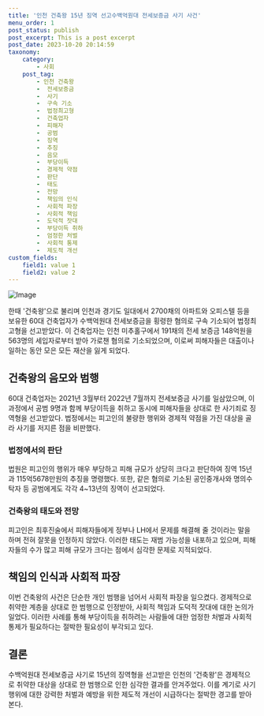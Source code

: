 ```yaml
---
title: '인천 건축왕 15년 징역 선고수백억원대 전세보증금 사기 사건'
menu_order: 1
post_status: publish
post_excerpt: This is a post excerpt
post_date: 2023-10-20 20:14:59
taxonomy:
    category:
        - 사회
    post_tag:
        - 인천 건축왕
        -  전세보증금
        -  사기
        -  구속 기소
        -  법정최고형
        -  건축업자
        -  피해자
        -  공범
        -  징역
        -  추징
        -  음모
        -  부당이득
        -  경제적 약점
        -  판단
        -  태도
        -  전망
        -  책임의 인식
        -  사회적 파장
        -  사회적 책임
        -  도덕적 잣대
        -  부당이득 취하
        -  엄정한 처벌
        -  사회적 통제
        -  제도적 개선
custom_fields:
    field1: value 1
    field2: value 2
---
```


![Image](https://imgnews.pstatic.net/image/310/2024/02/07/0000114182_001_20240207134601375.jpg?type=w647)


한때 '건축왕'으로 불리며 인천과 경기도 일대에서 2700채의 아파트와 오피스텔 등을 보유한 60대 건축업자가 수백억원대 전세보증금을 횡령한 혐의로 구속 기소되어 법정최고형을 선고받았다. 이 건축업자는 인천 미추홀구에서 191채의 전세 보증금 148억원을 563명의 세입자로부터 받아 가로챈 혐의로 기소되었으며, 이로써 피해자들은 대출이나 일하는 동안 모은 모든 재산을 잃게 되었다.

## 건축왕의 음모와 범행
60대 건축업자는 2021년 3월부터 2022년 7월까지 전세보증금 사기를 일삼았으며, 이 과정에서 공범 9명과 함께 부당이득을 취하고 동시에 피해자들을 상대로 한 사기죄로 징역형을 선고받았다. 법정에서는 피고인의 불량한 행위와 경제적 약점을 가진 대상을 골라 사기를 저지른 점을 비판했다.

### 법정에서의 판단
법원은 피고인의 행위가 매우 부당하고 피해 규모가 상당히 크다고 판단하여 징역 15년과 115억5678만원의 추징을 명령했다. 또한, 같은 혐의로 기소된 공인중개사와 명의수탁자 등 공범에게도 각각 4~13년의 징역이 선고되었다. 

### 건축왕의 태도와 전망
피고인은 최후진술에서 피해자들에게 정부나 LH에서 문제를 해결해 줄 것이라는 말을 하며 전혀 잘못을 인정하지 않았다. 이러한 태도는 재범 가능성을 내포하고 있으며, 피해자들의 수가 많고 피해 규모가 크다는 점에서 심각한 문제로 지적되었다.

## 책임의 인식과 사회적 파장
이번 건축왕의 사건은 단순한 개인 범행을 넘어서 사회적 파장을 일으켰다. 경제적으로 취약한 계층을 상대로 한 범행으로 인정받아, 사회적 책임과 도덕적 잣대에 대한 논의가 일었다. 이러한 사례를 통해 부당이득을 취하려는 사람들에 대한 엄정한 처벌과 사회적 통제가 필요하다는 절박한 필요성이 부각되고 있다.

## 결론
수백억원대 전세보증금 사기로 15년의 징역형을 선고받은 인천의 '건축왕'은 경제적으로 취약한 대상을 상대로 한 범행으로 인한 심각한 결과를 안겨주었다. 이를 계기로 사기 행위에 대한 강력한 처벌과 예방을 위한 제도적 개선이 시급하다는 절박한 경고를 받아본다.
